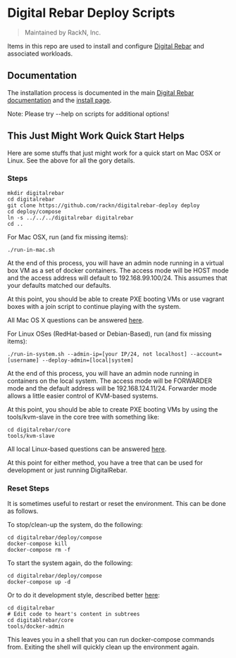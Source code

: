 # Digital Rebar Deploy Scripts

> Maintained by RackN, Inc.

Items in this repo are used to install and configure
[Digital Rebar](https://digitalrebar.githib.io) and associated workloads.

## Documentation

The installation process is documented in the main
[Digital Rebar documentation](https://github.com/digitalrebar/doc) and the
[install page](https://github.com/digitalrebar/doc/deployment/install.rst).

Note: Please try --help on scripts for additional options!

## This Just Might Work Quick Start Helps

Here are some stuffs that just might work for a quick start on Mac OSX or Linux.
See the above for all the gory details.

### Steps

```shell
mkdir digitalrebar
cd digitalrebar
git clone https://github.com/rackn/digitalrebar-deploy deploy
cd deploy/compose
ln -s ../../../digitalrebar digitalrebar 
cd ..
```

For Mac OSX, run (and fix missing items):
```shell
./run-in-mac.sh
```

At the end of this process, you will have an admin node running in a virtual box VM as a set of docker containers.  The access mode will be HOST mode and the access address will default to 192.168.99.100/24.  This assumes that your defaults matched our defaults.

At this point, you should be able to create PXE booting VMs or use vagrant boxes with a join script to continue playing with the system.

All Mac OS X questions can be answered [here](https://github.com/digitalrebar/doc/deployment/install/mac.rst).

For Linux OSes (RedHat-based or Debian-Based), run (and fix missing items):
```shell
./run-in-system.sh --admin-ip=[your IP/24, not localhost] --account=[username] --deploy-admin=[local|system]
```

At the end of this process, you will have an admin node running in containers on the local system.  The access mode will be FORWARDER mode and the default address will be 192.168.124.11/24.  Forwarder mode allows a little easier control of KVM-based systems.

At this point, you should be able to create PXE booting VMs by using the tools/kvm-slave in the core tree with something like:
```shell
cd digitalrebar/core
tools/kvm-slave
```

All local Linux-based questions can be answered [here](https://github.com/digitalrebar/doc/deployment/install/local_linux.rst).

At this point for either method, you have a tree that can be used for development or just running DigitalRebar.

### Reset Steps

It is sometimes useful to restart or reset the environment.  This can be done as follows.

To stop/clean-up the system, do the following:
```shell
cd digitalrebar/deploy/compose
docker-compose kill
docker-compose rm -f
```

To start the system again, do the following:
```shell
cd digitalrebar/deploy/compose
docker-compose up -d
```

Or to do it development style, described better [here](https://github.com/digitalrebar/doc/deployment/install/dev_mode.rst):
```shell
cd digitalrebar
# Edit code to heart's content in subtrees
cd digitablrebar/core
tools/docker-admin
```

This leaves you in a shell that you can run docker-compose commands from.  Exiting the shell will quickly clean up the environment again.

